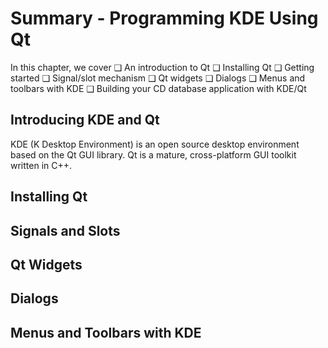 # Summary - Programming KDE Using Qt
In this chapter, we cover
❑ An introduction to Qt
❑ Installing Qt
❑ Getting started
❑ Signal/slot mechanism
❑ Qt widgets
❑ Dialogs
❑ Menus and toolbars with KDE
❑ Building your CD database application with KDE/Qt

## Introducing KDE and Qt
KDE (K Desktop Environment) is an open source desktop environment based on the Qt GUI library.
Qt is a mature, cross-platform GUI toolkit written in C++.
## Installing Qt

## Signals and Slots

## Qt Widgets

## Dialogs

## Menus and Toolbars with KDE